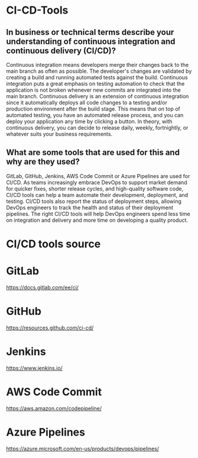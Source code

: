 # CI-CD-Tools

## In business or technical terms describe your understanding of continuous integration and continuous delivery (CI/CD)? 
Continuous integration means developers merge their changes back to the main branch as often as possible. The developer's changes are validated by creating a build and running automated tests against the build. Continuous integration puts a great emphasis on testing automation to check that the application is not broken whenever new commits are integrated into the main branch. Continuous delivery is an extension of continuous integration since it automatically deploys all code changes to a testing and/or production environment after the build stage. This means that on top of automated testing, you have an automated release process, and you can deploy your application any time by clicking a button. In theory, with continuous delivery, you can decide to release daily, weekly, fortnightly, or whatever suits your business requirements.

## What are some tools that are used for this and why are they used?
GitLab, GitHub, Jenkins, AWS Code Commit or Azure Pipelines are used for CI/CD. As teams increasingly embrace DevOps to support market demand for quicker fixes, shorter release cycles, and high-quality software code, CI/CD tools can help a team automate their development, deployment, and testing. CI/CD tools also report the status of deployment steps, allowing DevOps engineers to track the health and status of their deployment pipelines. The right CI/CD tools will help DevOps engineers spend less time on integration and delivery and more time on developing a quality product.

# CI/CD tools source
# GitLab
https://docs.gitlab.com/ee/ci/

# GitHub
https://resources.github.com/ci-cd/

# Jenkins
https://www.jenkins.io/

# AWS Code Commit
https://aws.amazon.com/codepipeline/

# Azure Pipelines
https://azure.microsoft.com/en-us/products/devops/pipelines/
